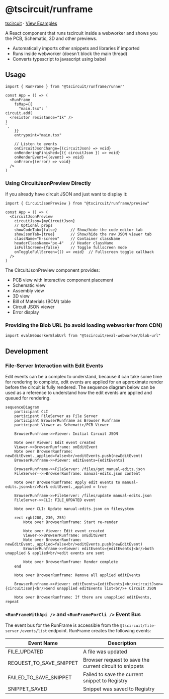 # @tscircuit/runframe

[tscircuit](https://github.com/tscircuit/tscircuit) ⋅ [View Examples](https://runframe.vercel.app)

A React component that runs tscircuit inside a webworker and shows you the PCB,
Schematic, 3D and other previews.

- Automatically imports other snippets and libraries if imported
- Runs inside webworker (doesn't block the main thread)
- Converts typescript to javascript using babel

## Usage

```tsx
import { RunFrame } from "@tscircuit/runframe/runner"

const App = () => (
  <RunFrame
    fsMap={{
      "main.tsx": `
circuit.add(
  <resistor resistance="1k" />
)
`,
    }}
    entrypoint="main.tsx"

    // Listen to events
    onCircuitJsonChange={(circuitJson) => void}
    onRenderingFinished={({ circuitJson }) => void}
    onRenderEvent={(event) => void}
    onError={(error) => void}
  />
)
```

### Using CircuitJsonPreview Directly

If you already have circuit JSON and just want to display it:

```tsx
import { CircuitJsonPreview } from "@tscircuit/runframe/preview"

const App = () => (
  <CircuitJsonPreview
    circuitJson={myCircuitJson}
    // Optional props
    showCodeTab={false}      // Show/hide the code editor tab
    showJsonTab={true}       // Show/hide the raw JSON viewer tab
    className="h-screen"     // Container className
    headerClassName="px-4"   // Header className
    isFullScreen={false}     // Toggle fullscreen mode
    onToggleFullScreen={() => void}  // Fullscreen toggle callback
  />
)
```

The CircuitJsonPreview component provides:

- PCB view with interactive component placement
- Schematic view
- Assembly view
- 3D view
- Bill of Materials (BOM) table
- Circuit JSON viewer
- Error display

### Providing the Blob URL (to avoid loading webworker from CDN)

```tsx
import evalWebWorkerBlobUrl from "@tscircuit/eval-webworker/blob-url"
```

## Development

### File-Server Interaction with Edit Events

Edit events can be a complex to understand, because it can take some
time for rendering to complete, edit events are applied for an
approximate render before the circuit is fully rendered. The sequence
diagram below can be used as a reference to understand how the edit events
are applied and queued for rendering.

```mermaid
sequenceDiagram
    participant CLI
    participant FileServer as File Server
    participant BrowserRunframe as Browser Runframe
    participant Viewer as Schematic/PCB Viewer

    BrowserRunframe->>Viewer: Initial Circuit JSON

    Note over Viewer: Edit event created
    Viewer->>BrowserRunframe: onEditEvent
    Note over BrowserRunframe: newEditEvent._applied=false<br/>editEvents.push(newEditEvent)
    BrowserRunframe->>Viewer: editEvents={editEvents}

    BrowserRunframe->>FileServer: /files/get manual-edits.json
    FileServer-->>BrowserRunframe: manual-edits.json content

    Note over BrowserRunframe: Apply edit events to manual-edits.json<br/>Mark editEvent._applied = true

    BrowserRunframe->>FileServer: /files/update manual-edits.json
    FileServer->>CLI: FILE_UPDATED event

    Note over CLI: Update manual-edits.json on filesystem

    rect rgb(200, 230, 255)
        Note over BrowserRunframe: Start re-render

        Note over Viewer: Edit event created
        Viewer->>BrowserRunframe: onEditEvent
        Note over BrowserRunframe: newEditEvent._applied=false<br/>editEvents.push(newEditEvent)
        BrowserRunframe->>Viewer: editEvents={editEvents}<br/>both unapplied & applied<br/>edit events are sent

        Note over BrowserRunframe: Render complete
    end

    Note over BrowserRunframe: Remove all applied editEvents

    BrowserRunframe->>Viewer: editEvents={editEvents}<br/>circuitJson={circuitJson}<br/>Send unapplied editEvents list<br/>+ Circuit JSON

    Note over BrowserRunframe: If there are unapplied editEvents, repeat
```

### `<RunFrameWithApi />` and `<RunFrameForCli />` Event Bus

The event bus for the RunFrame is accessible from the `@tscircuit/file-server`
`/events/list` endpoint. RunFrame creates the following events:

| Event Name              | Description                                             |
| ----------------------- | ------------------------------------------------------- |
| FILE_UPDATED            | A file was updated                                      |
| REQUEST_TO_SAVE_SNIPPET | Browser request to save the current circuit to snippets |
| FAILED_TO_SAVE_SNIPPET  | Failed to save the current snippet to Registry          |
| SNIPPET_SAVED           | Snippet was saved to Registry                           |
